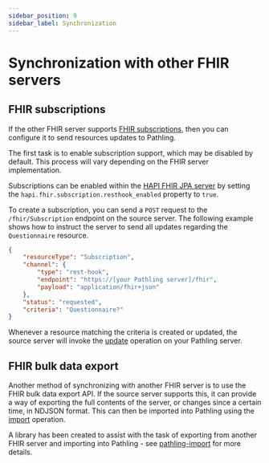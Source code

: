 ```yaml
---
sidebar_position: 9
sidebar_label: Synchronization
---
```


# Synchronization with other FHIR servers

## FHIR subscriptions

If the other FHIR server
supports [FHIR subscriptions](https://www.hl7.org/fhir/subscription.html), then
you can configure it to send resources updates to Pathling.

The first task is to enable subscription support, which may be disabled by
default. This process will vary depending on the FHIR server implementation.

Subscriptions can be enabled within
the [HAPI FHIR JPA server](https://github.com/hapifhir/hapi-fhir-jpaserver-starter)
by setting the `hapi.fhir.subscription.resthook_enabled` property to `true`.

To create a subscription, you can send a `POST` request to
the `/fhir/Subscription` endpoint on the source server. The following example
shows how to instruct the server to send all updates regarding
the `Questionnaire` resource.

```json
{
    "resourceType": "Subscription",
    "channel": {
        "type": "rest-hook",
        "endpoint": "https://[your Pathling server]/fhir",
        "payload": "application/fhir+json"
    },
    "status": "requested",
    "criteria": "Questionnaire?"
}
```

Whenever a resource matching the criteria is created or updated, the source
server will invoke the [update](/docs/server/operations/update) operation on
your Pathling server.

## FHIR bulk data export

Another method of synchronizing with another FHIR server is to use the FHIR bulk
data export API. If the source server supports this, it can provide a way of
exporting the full contents of the server, or changes since a certain time, in
NDJSON format. This can then be imported into Pathling using
the [import](/docs/server/operations/import) operation.

A library has been created to assist with the task of exporting from another
FHIR server and importing into Pathling -
see [pathling-import](/docs/libraries/javascript/pathling-import) for more
details.
